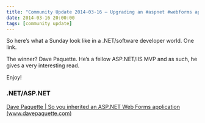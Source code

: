 ```yaml
---
title: "Community Update 2014-03-16 – Upgrading an #aspnet #webforms app to #MVC"
date: 2014-03-16 20:00:00
tags: [community update]
---
```


So here’s what a Sunday look like in a .NET/software developer world. One link.

The winner? Dave Paquette. He’s a fellow ASP.NET/IIS MVP and as such, he gives a very interesting read.

Enjoy!

### .NET/ASP.NET

[Dave Paquette | So you inherited an ASP.NET Web Forms application (www.davepaquette.com)](http://www.davepaquette.com/archive/2013/12/30/so-you-inherited-an-asp-net-web-forms-application.aspx)